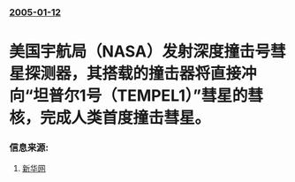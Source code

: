 ### [2005-01-12](/news/2005/01/12/index.md)

##### 
#  美国宇航局（NASA）发射深度撞击号彗星探测器，其搭载的撞击器将直接冲向“坦普尔1号（TEMPEL1）”彗星的彗核，完成人类首度撞击彗星。




### 信息来源:

1. [新华网](http://news.xinhuanet.com/world/2005-01/12/content_2448919.htm)

